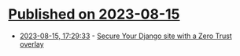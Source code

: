 # [Published on 2023-08-15](index.md)

* [2023-08-15, 17:29:33](https://lobste.rs/s/azmakp/secure_your_django_site_with_zero_trust) - [Secure Your Django site with a Zero Trust overlay](https://blog.openziti.io/got-5-minutes-secure-your-python-website-with-zero-trust)
